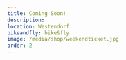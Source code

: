 ```yaml
---
title: Coming Soon!
description:
location: Westendorf
bikeandfly: bike&fly
image: /media/shop/weekendticket.jpg
order: 2
---
```


<ContentImageGallery path="/media/shop/gallerie/"/>

